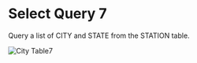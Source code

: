 # Select Query 7
Query a list of CITY and STATE from the STATION table.

![City Table7](https://s3.amazonaws.com/hr-challenge-images/9336/1449345840-5f0a551030-Station.jpg)
